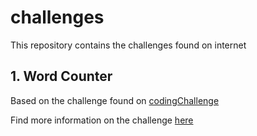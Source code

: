 # challenges

This repository contains the challenges found on internet

## 1. Word Counter
Based on the challenge found on [codingChallenge](https://codingchallenges.fyi/challenges/challenge-wc/)

Find more information on the challenge [here](wc-ruby/README.md)


